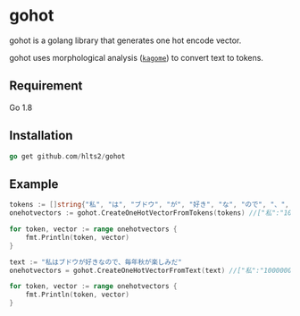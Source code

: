 # gohot
gohot is a golang library that generates one hot encode vector.

gohot uses morphological analysis ([`kagome`][kagome]) to convert text to tokens.

[kagome]: https://github.com/ikawaha/kagome

## Requirement
Go 1.8

## Installation
```go
go get github.com/hlts2/gohot

```
## Example

```go
tokens := []string{"私", "は", "ブドウ", "が", "好き", "な", "ので", "、", "毎年", "秋", "が", "楽しみ", "だ"}
onehotvectors := gohot.CreateOneHotVectorFromTokens(tokens) //["私":"100000000000", "は": "010000000000", "ブドウ": "001000000000" ... etc]

for token, vector := range onehotvectors {
    fmt.Println(token, vector)
}

text := "私はブドウが好きなので、毎年秋が楽しみだ"
onehotvectors = gohot.CreateOneHotVectorFromText(text) //["私":"100000000000", "は": "010000000000", "ブドウ": "001000000000" ... etc]

for token, vector := range onehotvectors {
	fmt.Println(token, vector)
}
```
